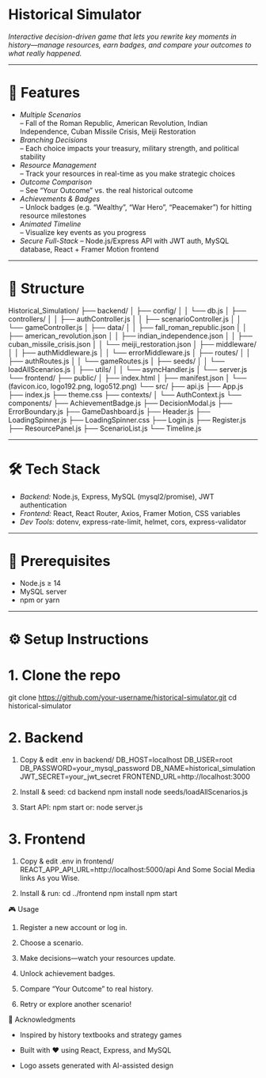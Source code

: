 # Historical Simulator

*Interactive decision-driven game that lets you rewrite key moments in history—manage resources, earn badges, and compare your outcomes to what really happened.*

---

# 🚀 Features

- *Multiple Scenarios*  
  – Fall of the Roman Republic, American Revolution, Indian Independence, Cuban Missile Crisis, Meiji Restoration  
- *Branching Decisions*  
  – Each choice impacts your treasury, military strength, and political stability  
- *Resource Management*  
  – Track your resources in real-time as you make strategic choices  
- *Outcome Comparison*  
  – See “Your Outcome” vs. the real historical outcome  
- *Achievements & Badges*  
  – Unlock badges (e.g. “Wealthy”, “War Hero”, “Peacemaker”) for hitting resource milestones  
- *Animated Timeline*  
  – Visualize key events as you progress  
- *Secure Full-Stack* 
  – Node.js/Express API with JWT auth, MySQL database, React + Framer Motion frontend  

---

# 📁 Structure
Historical_Simulation/
├── backend/
│   ├── config/
│   │   └── db.js
│   ├── controllers/
│   │   ├── authController.js
│   │   ├── scenarioController.js
│   │   └── gameController.js
│   ├── data/
│   │   ├── fall_roman_republic.json
│   │   ├── american_revolution.json
│   │   ├── indian_independence.json
│   │   ├── cuban_missile_crisis.json
│   │   └── meiji_restoration.json
│   ├── middleware/
│   │   ├── authMiddleware.js
│   │   └── errorMiddleware.js
│   ├── routes/
│   │   ├── authRoutes.js
│   │   └── gameRoutes.js
│   ├── seeds/
│   │   └── loadAllScenarios.js
│   ├── utils/
│   │   └── asyncHandler.js
│   └── server.js
└── frontend/
    ├── public/
    │   ├── index.html
    │   ├── manifest.json
    │   └── (favicon.ico, logo192.png, logo512.png)
    └── src/
        ├── api.js
        ├── App.js
        ├── index.js
        ├── theme.css
        ├── contexts/
        │   └── AuthContext.js
        └── components/
            ├── AchievementBadge.js
            ├── DecisionModal.js
            ├── ErrorBoundary.js
            ├── GameDashboard.js
            ├── Header.js
            ├── LoadingSpinner.js
            ├── LoadingSpinner.css
            ├── Login.js
            ├── Register.js
            ├── ResourcePanel.js
            ├── ScenarioList.js
            └── Timeline.js

---

# 🛠 Tech Stack

- *Backend:* Node.js, Express, MySQL (mysql2/promise), JWT authentication  
- *Frontend:* React, React Router, Axios, Framer Motion, CSS variables  
- *Dev Tools:* dotenv, express-rate-limit, helmet, cors, express-validator  

---

# 🔧 Prerequisites

- Node.js ≥ 14  
- MySQL server  
- npm or yarn  

---

# ⚙️ Setup Instructions

# 1. Clone the repo
git clone https://github.com/your-username/historical-simulator.git
cd historical-simulator

# 2. Backend

1. Copy & edit .env in backend/
DB_HOST=localhost
DB_USER=root
DB_PASSWORD=your_mysql_password
DB_NAME=historical_simulation
JWT_SECRET=your_jwt_secret
FRONTEND_URL=http://localhost:3000

2. Install & seed:
cd backend
npm install
node seeds/loadAllScenarios.js

3. Start API:
npm start
or: node server.js

# 3. Frontend

1. Copy & edit .env in frontend/
REACT_APP_API_URL=http://localhost:5000/api
And Some Social Media links As you Wise.

2. Install & run:
cd ../frontend
npm install
npm start

🎮 Usage
1. Register a new account or log in.

2. Choose a scenario.

3. Make decisions—watch your resources update.

4. Unlock achievement badges.

5. Compare “Your Outcome” to real history.

6. Retry or explore another scenario!

🙏 Acknowledgments
- Inspired by history textbooks and strategy games

- Built with ❤️ using React, Express, and MySQL

- Logo assets generated with AI-assisted design